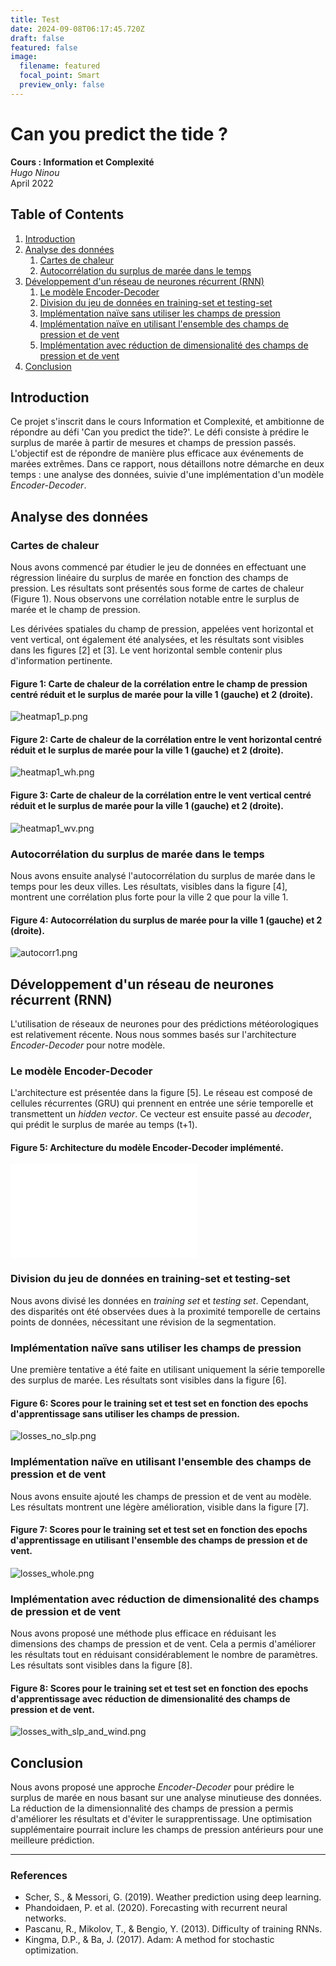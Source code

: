 ```yaml
---
title: Test
date: 2024-09-08T06:17:45.720Z
draft: false
featured: false
image:
  filename: featured
  focal_point: Smart
  preview_only: false
---
```

# Can you predict the tide ?

**Cours : Information et Complexité**  
_Hugo Ninou_  
April 2022

## Table of Contents

1. [Introduction](#introduction)  
2. [Analyse des données](#analyse-des-donnees)  
    1. [Cartes de chaleur](#cartes-de-chaleur)  
    2. [Autocorrélation du surplus de marée dans le temps](#autocorrelation-du-surplus-de-maree-dans-le-temps)  
3. [Développement d'un réseau de neurones récurrent (RNN)](#developpement-dun-reseau-de-neurones-recurrent-rnn)  
    1. [Le modèle Encoder-Decoder](#le-modele-encoder-decoder)  
    2. [Division du jeu de données en training-set et testing-set](#division-du-jeu-de-donnees-en-training-set-et-testing-set)  
    3. [Implémentation naïve sans utiliser les champs de pression](#implementation-naive-sans-utiliser-les-champs-de-pression)  
    4. [Implémentation naïve en utilisant l'ensemble des champs de pression et de vent](#implementation-naive-en-utilisant-lensemble-des-champs-de-pression-et-de-vent)  
    5. [Implémentation avec réduction de dimensionalité des champs de pression et de vent](#implementation-avec-reduction-de-dimensionalite-des-champs-de-pression-et-de-vent)  
4. [Conclusion](#conclusion)

## Introduction

Ce projet s'inscrit dans le cours Information et Complexité, et ambitionne de répondre au défi 'Can you predict the tide?'. Le défi consiste à prédire le surplus de marée à partir de mesures et champs de pression passés. L'objectif est de répondre de manière plus efficace aux événements de marées extrêmes. Dans ce rapport, nous détaillons notre démarche en deux temps : une analyse des données, suivie d'une implémentation d'un modèle _Encoder-Decoder_.

## Analyse des données

### Cartes de chaleur

Nous avons commencé par étudier le jeu de données en effectuant une régression linéaire du surplus de marée en fonction des champs de pression. Les résultats sont présentés sous forme de cartes de chaleur (Figure 1). Nous observons une corrélation notable entre le surplus de marée et le champ de pression.

Les dérivées spatiales du champ de pression, appelées vent horizontal et vent vertical, ont également été analysées, et les résultats sont visibles dans les figures \[2\] et \[3\]. Le vent horizontal semble contenir plus d'information pertinente.

#### Figure 1: Carte de chaleur de la corrélation entre le champ de pression centré réduit et le surplus de marée pour la ville 1 (gauche) et 2 (droite).
![heatmap1_p.png](heatmap1_p.png)

#### Figure 2: Carte de chaleur de la corrélation entre le vent horizontal centré réduit et le surplus de marée pour la ville 1 (gauche) et 2 (droite).
![heatmap1_wh.png](heatmap1_wh.png)

#### Figure 3: Carte de chaleur de la corrélation entre le vent vertical centré réduit et le surplus de marée pour la ville 1 (gauche) et 2 (droite).
![heatmap1_wv.png](heatmap1_wv.png)

### Autocorrélation du surplus de marée dans le temps

Nous avons ensuite analysé l'autocorrélation du surplus de marée dans le temps pour les deux villes. Les résultats, visibles dans la figure \[4\], montrent une corrélation plus forte pour la ville 2 que pour la ville 1.

#### Figure 4: Autocorrélation du surplus de marée pour la ville 1 (gauche) et 2 (droite).
![autocorr1.png](autocorr1.png)

## Développement d'un réseau de neurones récurrent (RNN)

L'utilisation de réseaux de neurones pour des prédictions météorologiques est relativement récente. Nous nous sommes basés sur l'architecture _Encoder-Decoder_ pour notre modèle.

### Le modèle Encoder-Decoder

L'architecture est présentée dans la figure \[5\]. Le réseau est composé de cellules récurrentes (GRU) qui prennent en entrée une série temporelle et transmettent un _hidden vector_. Ce vecteur est ensuite passé au _decoder_, qui prédit le surplus de marée au temps \(t+1\).

#### Figure 5: Architecture du modèle Encoder-Decoder implémenté.
![encoder_decoder.pdf](encoder_decoder.pdf)

### Division du jeu de données en training-set et testing-set

Nous avons divisé les données en _training set_ et _testing set_. Cependant, des disparités ont été observées dues à la proximité temporelle de certains points de données, nécessitant une révision de la segmentation.

### Implémentation naïve sans utiliser les champs de pression

Une première tentative a été faite en utilisant uniquement la série temporelle des surplus de marée. Les résultats sont visibles dans la figure \[6\].

#### Figure 6: Scores pour le training set et test set en fonction des epochs d'apprentissage sans utiliser les champs de pression.
![losses_no_slp.png](losses_no_slp.png)

### Implémentation naïve en utilisant l'ensemble des champs de pression et de vent

Nous avons ensuite ajouté les champs de pression et de vent au modèle. Les résultats montrent une légère amélioration, visible dans la figure \[7\].

#### Figure 7: Scores pour le training set et test set en fonction des epochs d'apprentissage en utilisant l'ensemble des champs de pression et de vent.
![losses_whole.png](losses_whole.png)

### Implémentation avec réduction de dimensionalité des champs de pression et de vent

Nous avons proposé une méthode plus efficace en réduisant les dimensions des champs de pression et de vent. Cela a permis d'améliorer les résultats tout en réduisant considérablement le nombre de paramètres. Les résultats sont visibles dans la figure \[8\].

#### Figure 8: Scores pour le training set et test set en fonction des epochs d'apprentissage avec réduction de dimensionalité des champs de pression et de vent.
![losses_with_slp_and_wind.png](losses_with_slp_and_wind.png)

## Conclusion

Nous avons proposé une approche _Encoder-Decoder_ pour prédire le surplus de marée en nous basant sur une analyse minutieuse des données. La réduction de la dimensionnalité des champs de pression a permis d'améliorer les résultats et d'éviter le surapprentissage. Une optimisation supplémentaire pourrait inclure les champs de pression antérieurs pour une meilleure prédiction.

---

### References

- Scher, S., & Messori, G. (2019). Weather prediction using deep learning.
- Phandoidaen, P. et al. (2020). Forecasting with recurrent neural networks.
- Pascanu, R., Mikolov, T., & Bengio, Y. (2013). Difficulty of training RNNs.
- Kingma, D.P., & Ba, J. (2017). Adam: A method for stochastic optimization.
